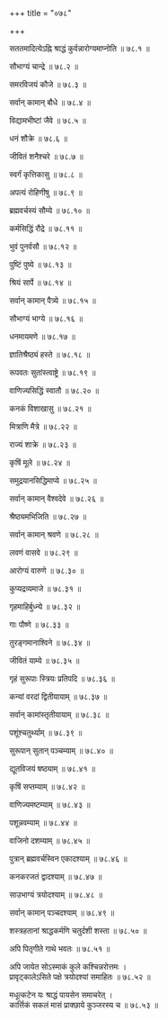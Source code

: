 +++
title = "०७८"

+++

सततमादित्येऽह्नि श्राद्धं कुर्वन्नारोग्यमाप्नोति ॥ ७८.१ ॥

सौभाग्यं चान्द्रे ॥ ७८.२ ॥

समरविजयं कौजे ॥ ७८.३ ॥

सर्वान् कामान् बौधे ॥ ७८.४ ॥

विद्यामभीष्टां जैवे ॥ ७८.५ ॥

धनं शौक्रे ॥ ७८.६ ॥

जीवितं शनैश्चरे ॥ ७८.७ ॥

स्वर्गं कृत्तिकासु ॥ ७८.८ ॥

अपत्यं रोहिणीषु ॥ ७८.९ ॥

ब्रह्मवर्चस्यं सौम्ये ॥ ७८.१० ॥

कर्मसिद्धिं रौद्रे ॥ ७८.११ ॥

भुवं पुनर्वसौ ॥ ७८.१२ ॥

पुष्टिं पुष्ये ॥ ७८.१३ ॥

श्रियं सार्पे ॥ ७८.१४ ॥

सर्वान् कामान् पैत्र्ये ॥ ७८.१५ ॥

सौभाग्यं भाग्ये ॥ ७८.१६ ॥

धनमायमणे ॥ ७८.१७ ॥

ज्ञातिश्रैष्ठ्यं हस्ते ॥ ७८.१८ ॥

रूपवतः सुतांस्त्वाष्ट्रे ॥ ७८.१९ ॥

वाणिज्यसिद्धिं स्वातौ ॥ ७८.२० ॥

कनकं विशाखासु ॥ ७८.२१ ॥

मित्राणि मैत्रे ॥ ७८.२२ ॥

राज्यं शाक्रे ॥ ७८.२३ ॥

कृषिं मूले ॥ ७८.२४ ॥

समुद्रयानसिद्धिमाप्ये ॥ ७८.२५ ॥

सर्वान् कामान् वैश्वदेवे ॥ ७८.२६ ॥

श्रैष्ठ्यमभिजिति ॥ ७८.२७ ॥

सर्वान् कामान् श्रवणे ॥ ७८.२८ ॥

लवणं वासवे ॥ ७८.२९ ॥

आरोग्यं वारुणे ॥ ७८.३० ॥

कुप्यद्रव्यमाजे ॥ ७८.३१ ॥

गृहमाहिर्बुध्न्ये ॥ ७८.३२ ॥

गाः पौष्णे ॥ ७८.३३ ॥

तुरङ्गमानाश्विने ॥ ७८.३४ ॥

जीवितं याम्ये ॥ ७८.३५ ॥

गृहं सुरूपाः स्त्रियः प्रतिपदि ॥ ७८.३६ ॥

कन्यां वरदां द्वितीयायाम् ॥ ७८.३७ ॥

सर्वान् कामांस्तृतीयायाम् ॥ ७८.३८ ॥

पशूंश्चतुर्थ्याम् ॥ ७८.३९ ॥

सुरूपान् सुतान् पञ्चम्याम् ॥ ७८.४० ॥

द्यूतविजयं षष्ठ्याम् ॥ ७८.४१ ॥

कृषिं सप्तम्याम् ॥ ७८.४२ ॥

वाणिज्यमष्टम्याम् ॥ ७८.४३ ॥

पशून्नवम्याम् ॥ ७८.४४ ॥

वाजिनो दशम्याम् ॥ ७८.४५ ॥

पुत्रान् ब्रह्मवर्चस्विन एकादश्याम् ॥ ७८.४६ ॥

कनकरजतं द्वादश्याम् ॥ ७८.४७ ॥

साउभाग्यं त्रयोदश्याम् ॥ ७८.४८ ॥

सर्वान् कामान् पञ्चदश्याम् ॥ ७८.४९ ॥

शस्त्रहतानां श्राद्धकर्मणि चतुर्दशी शस्ता ॥ ७८.५० ॥

अपि पितृगीते गाथे भवतः ॥ ७८.५१ ॥

अपि जायेत सोऽस्माकं कुले कश्चिन्नरोत्तमः  ।  
प्रावृट्कालेऽसिते पक्षे त्रयोदश्यां समाहितः  ॥ ७८.५२ ॥

मधूत्कटेन यः श्राद्धं पायसेन समाचरेत् ।  
कार्त्तिकं सकलं मासं प्राक्छाये कुञ्जरस्य च  ॥ ७८.५३ ॥


